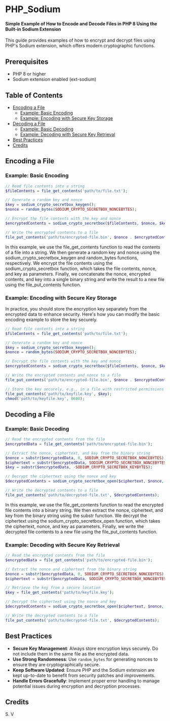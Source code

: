 
# PHP_Sodium
####  Simple Example of How to Encode and Decode Files in PHP 8 Using the Built-in Sodium Extension

This guide provides examples of how to encrypt and decrypt files using PHP's Sodium extension, which offers modern cryptographic functions.

## Prerequisites

- PHP 8 or higher
- Sodium extension enabled (ext-sodium)

## Table of Contents

- [Encoding a File](#encoding-a-file)
  - [Example: Basic Encoding](#example-basic-encoding)
  - [Example: Encoding with Secure Key Storage](#example-encoding-with-secure-key-storage)
- [Decoding a File](#decoding-a-file)
  - [Example: Basic Decoding](#example-basic-decoding)
  - [Example: Decoding with Secure Key Retrieval](#example-decoding-with-secure-key-retrieval)
- [Best Practices](#best-practices)
- [Credits](#credits)

## Encoding a File

### Example: Basic Encoding

```php
// Read file contents into a string
$fileContents = file_get_contents('path/to/file.txt');

// Generate a random key and nonce
$key = sodium_crypto_secretbox_keygen();
$nonce = random_bytes(SODIUM_CRYPTO_SECRETBOX_NONCEBYTES);

// Encrypt the file contents with the key and nonce
$encryptedContents = sodium_crypto_secretbox($fileContents, $nonce, $key);

// Write the encrypted contents to a file
file_put_contents('path/to/encrypted-file.bin', $nonce . $encryptedContents . $key);
```

In this example, we use the file_get_contents function to read the contents of a file into a string. We then generate a random key and nonce using the sodium_crypto_secretbox_keygen and random_bytes functions, respectively. We encrypt the file contents using the sodium_crypto_secretbox function, which takes the file contents, nonce, and key as parameters. Finally, we concatenate the nonce, encrypted contents, and key into a single binary string and write the result to a new file using the file_put_contents function.

### Example: Encoding with Secure Key Storage

In practice, you should store the encryption key separately from the encrypted data to enhance security. Here's how you can modify the basic encoding example to store the key securely.

```php
// Read file contents into a string
$fileContents = file_get_contents('path/to/file.txt');

// Generate a random key and nonce
$key = sodium_crypto_secretbox_keygen();
$nonce = random_bytes(SODIUM_CRYPTO_SECRETBOX_NONCEBYTES);

// Encrypt the file contents with the key and nonce
$encryptedContents = sodium_crypto_secretbox($fileContents, $nonce, $key);

// Write the encrypted contents and nonce to a file
file_put_contents('path/to/encrypted-file.bin', $nonce . $encryptedContents);

// Store the key securely, e.g., in a file with restricted permissions
file_put_contents('path/to/keyfile.key', $key);
chmod('path/to/keyfile.key', 0600);
```

## Decoding a File

### Example: Basic Decoding

```php
// Read the encrypted contents from the file
$encryptedData = file_get_contents('path/to/encrypted-file.bin');

// Extract the nonce, ciphertext, and key from the binary string
$nonce = substr($encryptedData, 0, SODIUM_CRYPTO_SECRETBOX_NONCEBYTES);
$ciphertext = substr($encryptedData, SODIUM_CRYPTO_SECRETBOX_NONCEBYTES, -SODIUM_CRYPTO_SECRETBOX_KEYBYTES);
$key = substr($encryptedData, -SODIUM_CRYPTO_SECRETBOX_KEYBYTES);

// Decrypt the ciphertext using the nonce and key
$decryptedContents = sodium_crypto_secretbox_open($ciphertext, $nonce, $key);

// Write the decrypted contents to a file
file_put_contents('path/to/decrypted-file.txt', $decryptedContents);
```

In this example, we use the file_get_contents function to read the encrypted file contents into a binary string. We then extract the nonce, ciphertext, and key from the binary string using the substr function. We decrypt the ciphertext using the sodium_crypto_secretbox_open function, which takes the ciphertext, nonce, and key as parameters. Finally, we write the decrypted file contents to a new file using the file_put_contents function.

### Example: Decoding with Secure Key Retrieval

```php
// Read the encrypted contents from the file
$encryptedData = file_get_contents('path/to/encrypted-file.bin');

// Extract the nonce and ciphertext from the binary string
$nonce = substr($encryptedData, 0, SODIUM_CRYPTO_SECRETBOX_NONCEBYTES);
$ciphertext = substr($encryptedData, SODIUM_CRYPTO_SECRETBOX_NONCEBYTES);

// Retrieve the key from a secure location
$key = file_get_contents('path/to/keyfile.key');

// Decrypt the ciphertext using the nonce and key
$decryptedContents = sodium_crypto_secretbox_open($ciphertext, $nonce, $key);

// Write the decrypted contents to a file
file_put_contents('path/to/decrypted-file.txt', $decryptedContents);
```

## Best Practices

- **Secure Key Management**: Always store encryption keys securely. Do not include them in the same file as the encrypted data.
- **Use Strong Randomness**: Use `random_bytes` for generating nonces to ensure they are cryptographically secure.
- **Keep Software Updated**: Ensure PHP and the Sodium extension are kept up-to-date to benefit from security patches and improvements.
- **Handle Errors Gracefully**: Implement proper error handling to manage potential issues during encryption and decryption processes.

## Credits

S. V
